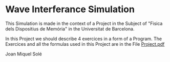 # Wave Interferance Simulation

This Simulation is made in the context of a Project in the Subject of "Fisica dels Dispositius de Memória" in the Universitat de Barcelona.

In this Project we should describe 4 exercices in a form of a Program.
The Exercices and all the formulas used in this Project are in the File <a href="Project.pdf"> Project.pdf </a>

Joan Miquel Solé
